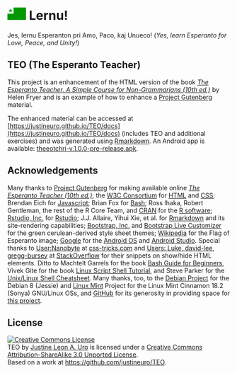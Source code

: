 # ![eoFlag](./src/42px-Fla.png) Lernu!
Jes, lernu Esperanton pri Amo, Paco, kaj Unueco! (_Yes, learn Esperanto for Love, Peace, and Unity!_)

## TEO (The Esperanto Teacher)

This project is an enhancement of the HTML version of the book [_The Esperanto Teacher, A Simple Course for Non-Grammarians (10th ed.)_](https://www.gutenberg.org/files/8177/8177-h/8177-h.htm) by Helen Fryer and is an example of how to enhance a [Project Gutenberg](http://www.gutenberg.org/) material.  

The enhanced material can be accessed at [https://justineuro.github.io/TEO/docs](https://justineuro.github.io/TEO/docs) (includes TEO and additional exercises) and was generated using [Rmarkdown](http://rmarkdown.rstudio.com).  An Android app is available: [theeotchri-v.1.0.0-pre-release.apk](https://github.com/justineuro/TEO/releases/download/pre-release-v.1.0.0/theeotchri-v.1.0.0-pre-release.apk).

## Acknowledgements
Many thanks to [Project Gutenberg](http://www.gutenberg.org/) for making available online [_The Esperanto Teacher (10th ed.)_](https://www.gutenberg.org/files/8177/8177-h/8177-h.htm); the [W3C Consortium](http://www.w3.org/html/) for [HTML](https://en.wikipedia.org/wiki/HTML) and [CSS](https://en.wikipedia.org/wiki/CSS); Brendan Eich for [Javascript](https://en.wikipedia.org/wiki/JavaScript); Brian Fox for [Bash](https://www.gnu.org/software/bash/); Ross Ihaka, Robert Gentleman, the rest of the R Core Team, and [CRAN](https://cran.r-project.org/) for the [R software](https://www.R-project.org/); [Rstudio, Inc.](https://www.rstudio.com/) for   [Rstudio](https://en.wikipedia.org/wiki/RStudio); J.J. Allaire, Yihui Xie, et al. for [Rmarkdown](http://rmarkdown.rstudio.com) and its site-rendering capabilities; [Bootstrap, Inc.](http://getbootstrap.com) and [Bootstrap Live Customizer](https://www.bootstrap-live-customizer.com) for the green cerulean-derived style sheet themes; [Wikipedia](https://en.wikipedia.org/wiki/File:Flag_of_Esperanto.svg) for the Flag of Esperanto image; [Google](https://www.google.com) for the [Android OS](https://en.wikipedia.org/wiki/Android_(operating_system)) and [Android Studio](https://developer.android.com/studio/index.html).  Special thanks to [User:Nanobyte](https://css-tricks.com/snippets/javascript/showhide-element/) at [css-tricks.com](https://css-tricks.com)
and [Users: Luke, david-lee, gregg-bursey](http://stackoverflow.com/questions/19163327/how-do-i-make-a-div-hidden-by-default-using-javascript) at [StackOverflow](http://stackoverflow.com) for their snippets on show/hide HTML elements.  Ditto to Machtelt Garrels for the book [Bash Guide for Beginners](http://tldp.org/LDP/Bash-Beginners-Guide/html/Bash-Beginners-Guide.html/), Vivek Gite for the book [Linux Script Shell Tutorial](http://www.freeos.com/guides/lsst/), and Steve Parker for the [Unix/Linux Shell Cheatsheet](http://steve-parker.org/sh/cheatsheet.pdf).  Many thanks, too, to the [Debian Project](https://www.debian.org) for the Debian 8 (Jessie) and [Linux Mint](https://www.linuxmint.com/) Project for the Linux Mint Cinnamon 18.2 (Sonya) GNU/Linux OSs, and [GitHub](https://github.com) for its generosity in providing space for [this project](https://github.com/justineuro/TEO).   

## License
<a rel="license" href="http://creativecommons.org/licenses/by-sa/3.0/"><img alt="Creative Commons License" style="border-width:0" src="https://i.creativecommons.org/l/by-sa/3.0/80x15.png" /></a><br /><span xmlns:dct="http://purl.org/dc/terms/" property="dct:title">TEO</span> by <a xmlns:cc="http://creativecommons.org/ns#" href="https://github.com/justineuro" property="cc:attributionName" rel="cc:attributionURL">Justine Leon A. Uro</a> is licensed under a <a rel="license" href="http://creativecommons.org/licenses/by-sa/3.0/">Creative Commons Attribution-ShareAlike 3.0 Unported License</a>.<br />Based on a work at <a xmlns:dct="http://purl.org/dc/terms/" href="https://github.com/jusitneuro/TEO" rel="dct:source">https://github.com/justineuro/TEO</a>.
